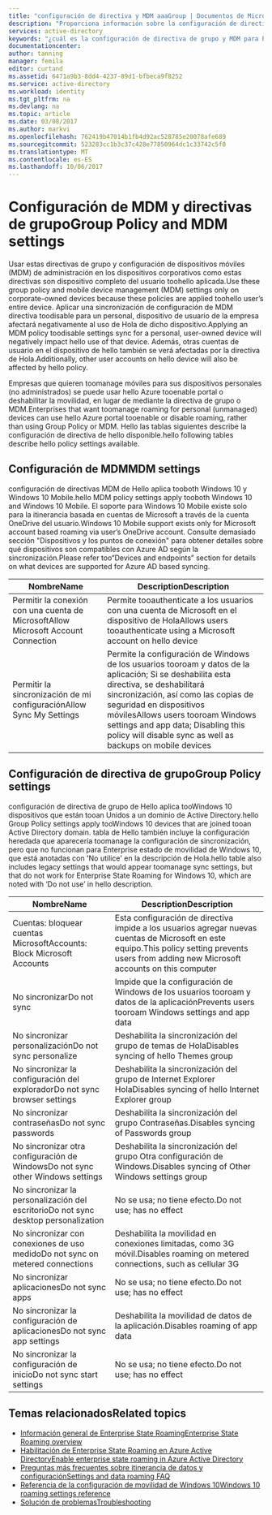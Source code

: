 ```yaml
---
title: "configuración de directiva y MDM aaaGroup | Documentos de Microsoft"
description: "Proporciona información sobre la configuración de directiva de grupo y la administración de dispositivos móviles (MDM) que debe usarse en dispositivos de empresa. Estas directivas son dispositivo completo del usuario toohello aplicada."
services: active-directory
keywords: "¿cuál es la configuración de directiva de grupo y MDM para Enterprise State Roaming, Enterprise State Roaming, nube de windows"
documentationcenter: 
author: tanning
manager: femila
editor: curtand
ms.assetid: 6471a9b3-8dd4-4237-89d1-bfbeca9f8252
ms.service: active-directory
ms.workload: identity
ms.tgt_pltfrm: na
ms.devlang: na
ms.topic: article
ms.date: 03/08/2017
ms.author: markvi
ms.openlocfilehash: 762419b47014b1fb4d92ac528785e20078afe689
ms.sourcegitcommit: 523283cc1b3c37c428e77850964dc1c33742c5f0
ms.translationtype: MT
ms.contentlocale: es-ES
ms.lasthandoff: 10/06/2017
---
```

# <a name="group-policy-and-mdm-settings"></a><span data-ttu-id="86c7f-105">Configuración de MDM y directivas de grupo</span><span class="sxs-lookup"><span data-stu-id="86c7f-105">Group Policy and MDM settings</span></span>
<span data-ttu-id="86c7f-106">Usar estas directivas de grupo y configuración de dispositivos móviles (MDM) de administración en los dispositivos corporativos como estas directivas son dispositivo completo del usuario toohello aplicada.</span><span class="sxs-lookup"><span data-stu-id="86c7f-106">Use these group policy and mobile device management (MDM) settings only on corporate-owned devices because these policies are applied toohello user’s entire device.</span></span> <span data-ttu-id="86c7f-107">Aplicar una sincronización de configuración de MDM directiva toodisable para un personal, dispositivo de usuario de la empresa afectará negativamente al uso de Hola de dicho dispositivo.</span><span class="sxs-lookup"><span data-stu-id="86c7f-107">Applying an MDM policy toodisable settings sync for a personal, user-owned device will negatively impact hello use of that device.</span></span> <span data-ttu-id="86c7f-108">Además, otras cuentas de usuario en el dispositivo de hello también se verá afectadas por la directiva de Hola.</span><span class="sxs-lookup"><span data-stu-id="86c7f-108">Additionally, other user accounts on hello device will also be affected by hello policy.</span></span>

<span data-ttu-id="86c7f-109">Empresas que quieren toomanage móviles para sus dispositivos personales (no administrados) se puede usar hello Azure tooenable portal o deshabilitar la movilidad, en lugar de mediante la directiva de grupo o MDM.</span><span class="sxs-lookup"><span data-stu-id="86c7f-109">Enterprises that want toomanage roaming for personal (unmanaged) devices can use hello Azure portal tooenable or disable roaming, rather than using Group Policy or MDM.</span></span>
<span data-ttu-id="86c7f-110">Hello las tablas siguientes describe la configuración de directiva de hello disponible.</span><span class="sxs-lookup"><span data-stu-id="86c7f-110">hello following tables describe hello policy settings available.</span></span>

## <a name="mdm-settings"></a><span data-ttu-id="86c7f-111">Configuración de MDM</span><span class="sxs-lookup"><span data-stu-id="86c7f-111">MDM settings</span></span>
<span data-ttu-id="86c7f-112">configuración de directivas MDM de Hello aplica tooboth Windows 10 y Windows 10 Mobile.</span><span class="sxs-lookup"><span data-stu-id="86c7f-112">hello MDM policy settings apply tooboth Windows 10 and Windows 10 Mobile.</span></span>  <span data-ttu-id="86c7f-113">El soporte para Windows 10 Mobile existe solo para la itinerancia basada en cuentas de Microsoft a través de la cuenta OneDrive del usuario.</span><span class="sxs-lookup"><span data-stu-id="86c7f-113">Windows 10 Mobile support exists only for Microsoft account based roaming via user’s OneDrive account.</span></span>  <span data-ttu-id="86c7f-114">Consulte demasiado sección "Dispositivos y los puntos de conexión" para obtener detalles sobre qué dispositivos son compatibles con Azure AD según la sincronización.</span><span class="sxs-lookup"><span data-stu-id="86c7f-114">Please refer too“Devices and endpoints” section for details on what devices are supported for Azure AD based syncing.</span></span>

| <span data-ttu-id="86c7f-115">Nombre</span><span class="sxs-lookup"><span data-stu-id="86c7f-115">Name</span></span> | <span data-ttu-id="86c7f-116">Description</span><span class="sxs-lookup"><span data-stu-id="86c7f-116">Description</span></span> |
| --- | --- |
| <span data-ttu-id="86c7f-117">Permitir la conexión con una cuenta de Microsoft</span><span class="sxs-lookup"><span data-stu-id="86c7f-117">Allow Microsoft Account Connection</span></span> |<span data-ttu-id="86c7f-118">Permite tooauthenticate a los usuarios con una cuenta de Microsoft en el dispositivo de Hola</span><span class="sxs-lookup"><span data-stu-id="86c7f-118">Allows users tooauthenticate using a Microsoft account on hello device</span></span> |
| <span data-ttu-id="86c7f-119">Permitir la sincronización de mi configuración</span><span class="sxs-lookup"><span data-stu-id="86c7f-119">Allow Sync My Settings</span></span> |<span data-ttu-id="86c7f-120">Permite la configuración de Windows de los usuarios tooroam y datos de la aplicación; Si se deshabilita esta directiva, se deshabilitará sincronización, así como las copias de seguridad en dispositivos móviles</span><span class="sxs-lookup"><span data-stu-id="86c7f-120">Allows users tooroam Windows settings and app data; Disabling this policy will disable sync as well as backups on mobile devices</span></span> |

## <a name="group-policy-settings"></a><span data-ttu-id="86c7f-121">Configuración de directiva de grupo</span><span class="sxs-lookup"><span data-stu-id="86c7f-121">Group Policy settings</span></span>
<span data-ttu-id="86c7f-122">configuración de directiva de grupo de Hello aplica tooWindows 10 dispositivos que están tooan Unidos a un dominio de Active Directory.</span><span class="sxs-lookup"><span data-stu-id="86c7f-122">hello Group Policy settings apply tooWindows 10 devices that are joined tooan Active Directory domain.</span></span> <span data-ttu-id="86c7f-123">tabla de Hello también incluye la configuración heredada que aparecería toomanage la configuración de sincronización, pero que no funcionan para Enterprise estado de movilidad de Windows 10, que está anotadas con 'No utilice' en la descripción de Hola.</span><span class="sxs-lookup"><span data-stu-id="86c7f-123">hello table also includes legacy settings that would appear toomanage sync settings, but that do not work for Enterprise State Roaming for Windows 10, which are noted with ‘Do not use’ in hello description.</span></span>

| <span data-ttu-id="86c7f-124">Nombre</span><span class="sxs-lookup"><span data-stu-id="86c7f-124">Name</span></span> | <span data-ttu-id="86c7f-125">Description</span><span class="sxs-lookup"><span data-stu-id="86c7f-125">Description</span></span> |
| --- | --- |
| <span data-ttu-id="86c7f-126">Cuentas: bloquear cuentas Microsoft</span><span class="sxs-lookup"><span data-stu-id="86c7f-126">Accounts: Block Microsoft Accounts</span></span> |<span data-ttu-id="86c7f-127">Esta configuración de directiva impide a los usuarios agregar nuevas cuentas de Microsoft en este equipo.</span><span class="sxs-lookup"><span data-stu-id="86c7f-127">This policy setting prevents users from adding new Microsoft accounts on this computer</span></span> |
| <span data-ttu-id="86c7f-128">No sincronizar</span><span class="sxs-lookup"><span data-stu-id="86c7f-128">Do not sync</span></span> |<span data-ttu-id="86c7f-129">Impide que la configuración de Windows de los usuarios tooroam y datos de la aplicación</span><span class="sxs-lookup"><span data-stu-id="86c7f-129">Prevents users tooroam Windows settings and app data</span></span> |
| <span data-ttu-id="86c7f-130">No sincronizar personalización</span><span class="sxs-lookup"><span data-stu-id="86c7f-130">Do not sync personalize</span></span> |<span data-ttu-id="86c7f-131">Deshabilita la sincronización del grupo de temas de Hola</span><span class="sxs-lookup"><span data-stu-id="86c7f-131">Disables syncing of hello Themes group</span></span> |
| <span data-ttu-id="86c7f-132">No sincronizar la configuración del explorador</span><span class="sxs-lookup"><span data-stu-id="86c7f-132">Do not sync browser settings</span></span> |<span data-ttu-id="86c7f-133">Deshabilita la sincronización del grupo de Internet Explorer Hola</span><span class="sxs-lookup"><span data-stu-id="86c7f-133">Disables syncing of hello Internet Explorer group</span></span> |
| <span data-ttu-id="86c7f-134">No sincronizar contraseñas</span><span class="sxs-lookup"><span data-stu-id="86c7f-134">Do not sync passwords</span></span> |<span data-ttu-id="86c7f-135">Deshabilita la sincronización del grupo Contraseñas.</span><span class="sxs-lookup"><span data-stu-id="86c7f-135">Disables syncing of Passwords group</span></span> |
| <span data-ttu-id="86c7f-136">No sincronizar otra configuración de Windows</span><span class="sxs-lookup"><span data-stu-id="86c7f-136">Do not sync other Windows settings</span></span> |<span data-ttu-id="86c7f-137">Deshabilita la sincronización del grupo Otra configuración de Windows.</span><span class="sxs-lookup"><span data-stu-id="86c7f-137">Disables syncing of Other Windows settings group</span></span> |
| <span data-ttu-id="86c7f-138">No sincronizar la personalización del escritorio</span><span class="sxs-lookup"><span data-stu-id="86c7f-138">Do not sync desktop personalization</span></span> |<span data-ttu-id="86c7f-139">No se usa; no tiene efecto.</span><span class="sxs-lookup"><span data-stu-id="86c7f-139">Do not use; has no effect</span></span> |
| <span data-ttu-id="86c7f-140">No sincronizar con conexiones de uso medido</span><span class="sxs-lookup"><span data-stu-id="86c7f-140">Do not sync on metered connections</span></span> |<span data-ttu-id="86c7f-141">Deshabilita la movilidad en conexiones limitadas, como 3G móvil.</span><span class="sxs-lookup"><span data-stu-id="86c7f-141">Disables roaming on metered connections, such as cellular 3G</span></span> |
| <span data-ttu-id="86c7f-142">No sincronizar aplicaciones</span><span class="sxs-lookup"><span data-stu-id="86c7f-142">Do not sync apps</span></span> |<span data-ttu-id="86c7f-143">No se usa; no tiene efecto.</span><span class="sxs-lookup"><span data-stu-id="86c7f-143">Do not use; has no effect</span></span> |
| <span data-ttu-id="86c7f-144">No sincronizar la configuración de aplicaciones</span><span class="sxs-lookup"><span data-stu-id="86c7f-144">Do not sync app settings</span></span> |<span data-ttu-id="86c7f-145">Deshabilita la movilidad de datos de la aplicación.</span><span class="sxs-lookup"><span data-stu-id="86c7f-145">Disables roaming of app data</span></span> |
| <span data-ttu-id="86c7f-146">No sincronizar la configuración de inicio</span><span class="sxs-lookup"><span data-stu-id="86c7f-146">Do not sync start settings</span></span> |<span data-ttu-id="86c7f-147">No se usa; no tiene efecto.</span><span class="sxs-lookup"><span data-stu-id="86c7f-147">Do not use; has no effect</span></span> |

## <a name="related-topics"></a><span data-ttu-id="86c7f-148">Temas relacionados</span><span class="sxs-lookup"><span data-stu-id="86c7f-148">Related topics</span></span>
* [<span data-ttu-id="86c7f-149">Información general de Enterprise State Roaming</span><span class="sxs-lookup"><span data-stu-id="86c7f-149">Enterprise State Roaming overview</span></span>](active-directory-windows-enterprise-state-roaming-overview.md)
* [<span data-ttu-id="86c7f-150">Habilitación de Enterprise State Roaming en Azure Active Directory</span><span class="sxs-lookup"><span data-stu-id="86c7f-150">Enable enterprise state roaming in Azure Active Directory</span></span>](active-directory-windows-enterprise-state-roaming-enable.md)
* [<span data-ttu-id="86c7f-151">Preguntas más frecuentes sobre itinerancia de datos y configuración</span><span class="sxs-lookup"><span data-stu-id="86c7f-151">Settings and data roaming FAQ</span></span>](active-directory-windows-enterprise-state-roaming-faqs.md)
* [<span data-ttu-id="86c7f-152">Referencia de la configuración de movilidad de Windows 10</span><span class="sxs-lookup"><span data-stu-id="86c7f-152">Windows 10 roaming settings reference</span></span>](active-directory-windows-enterprise-state-roaming-windows-settings-reference.md)
* [<span data-ttu-id="86c7f-153">Solución de problemas</span><span class="sxs-lookup"><span data-stu-id="86c7f-153">Troubleshooting</span></span>](active-directory-windows-enterprise-state-roaming-troubleshooting.md)

